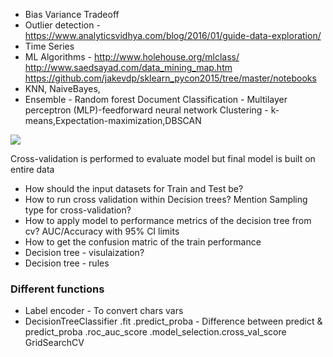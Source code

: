 * Bias Variance Tradeoff
* Outlier detection - https://www.analyticsvidhya.com/blog/2016/01/guide-data-exploration/
* Time Series
* ML Algorithms - http://www.holehouse.org/mlclass/
http://www.saedsayad.com/data_mining_map.htm
https://github.com/jakevdp/sklearn_pycon2015/tree/master/notebooks
* KNN, NaiveBayes, 
* Ensemble - Random forest
Document Classification - Multilayer perceptron (MLP)-feedforward neural network
Clustering - k-means,Expectation-maximization,DBSCAN 

![](https://www.kdnuggets.com/wp-content/uploads/scikit-learn.jpg)




Cross-validation is performed to evaluate model but final model is built on entire data

* How should the input datasets for Train and Test be?
* How to run cross validation within Decision trees? Mention Sampling type for cross-validation?
* How to apply model to performance metrics of the decision tree from cv? AUC/Accuracy with 95% CI limits
* How to get the confusion matric of the train performance
* Decision tree - visulaization?
* Decision tree - rules

### Different functions
* Label encoder - To convert chars vars
* DecisionTreeClassifier
.fit
.predict_proba - Difference between predict & predict_proba
.roc_auc_score
.model_selection.cross_val_score
GridSearchCV


